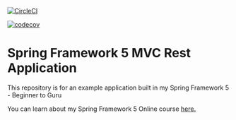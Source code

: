 [![CircleCI](https://circleci.com/gh/blueneutron/spring5-mvc-rest.svg?style=svg)](https://circleci.com/gh/blueneutron/spring5-mvc-rest)

[![codecov](https://codecov.io/gh/blueneutron/spring5-mvc-rest/branch/master/graph/badge.svg?token=wq4g96GgHD)](https://codecov.io/gh/blueneutron/spring5-mvc-rest)

# Spring Framework 5 MVC Rest Application

This repository is for an example application built in my Spring Framework 5 - Beginner to Guru

You can learn about my Spring Framework 5 Online course [here.](http://courses.springframework.guru/p/spring-framework-5-begginer-to-guru/?product_id=363173)